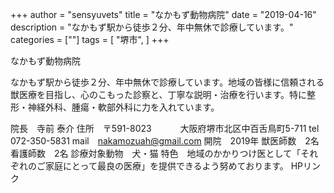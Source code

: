 +++
author = "sensyuvets"
title = "なかもず動物病院"
date = "2019-04-16"
description = "なかもず駅から徒歩２分、年中無休で診療しています。"
categories = [""]
tags = [
    "堺市",
]
+++

なかもず動物病院

なかもず駅から徒歩２分、年中無休で診療しています。地域の皆様に信頼される獣医療を目指し、心のこもった診察と、丁寧な説明・治療を行います。特に整形・神経外科、腫瘍・軟部外科に力を入れています。

院長　寺前 泰介
住所　〒591-8023
　　　大阪府堺市北区中百舌鳥町5-711
tel　072-350-5831
mail　nakamozuah@gmail.com
開院　2019年
獣医師数　2名
看護師数　2名
診療対象動物　犬・猫
特色　地域のかかりつけ医として「それぞれのご家庭にとって最良の医療」を提供できるよう努めております。
HPリンク